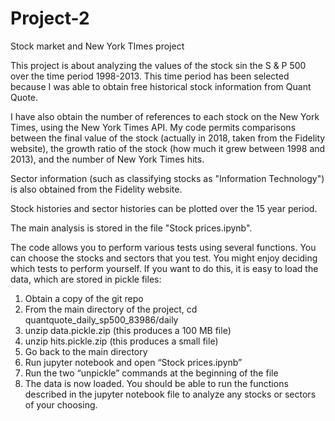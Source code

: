 # Project-2
Stock market and New York TImes project

This project is about analyzing the values of the stock sin the S & P 500 over the time period 1998-2013.  This time period has been selected because I was able to obtain free historical stock information from Quant Quote.

I have also obtain the number of references to each stock on the New York Times, using the New York Times API.  My code permits comparisons between the final value of the stock (actually in 2018, taken from the Fidelity website), the growth ratio of the stock (how much it grew between 1998 and 2013), and the number of New York Times hits.

Sector information (such as classifying stocks as "Information Technology") is also obtained from the Fidelity website.

Stock histories and sector histories can be plotted over the 15 year period.

The main analysis is stored in the file "Stock prices.ipynb".

The code allows you to perform various tests using several functions.  You can choose the stocks and sectors that you test.  You might enjoy deciding which tests to perform yourself.  If you want to do this, it is easy to load the data, which are stored in pickle files:

1) Obtain a copy of the git repo
2) From the main directory of the project, cd quantquote_daily_sp500_83986/daily
3) unzip data.pickle.zip (this produces a 100 MB file)
4) unzip hits.pickle.zip (this produces a small file)
5) Go back to the main directory
6) Run jupyter notebook and open “Stock prices.ipynb”
7) Run the two “unpickle” commands at the beginning of the file
8) The data is now loaded.  You should be able to run the functions described in the jupyter notebook file to analyze any stocks or sectors of your choosing.
